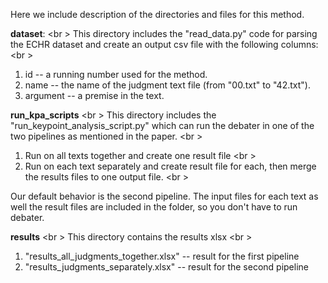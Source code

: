 Here we include description of the directories and files for this method.

**dataset**: <br \>
This directory includes the "read_data.py" code for parsing the ECHR dataset and create an output csv file with the following columns: <br \>
1) id -- a running number used for the method.
2) name -- the name of the judgment text file (from "00.txt" to "42.txt").
3) argument -- a premise in the text.

**run_kpa_scripts** <br \>
This directory includes the "run_keypoint_analysis_script.py" which can run the debater in one of the two pipelines as mentioned in the paper. <br \>
1) Run on all texts together and create one result file <br \>
2) Run on each text separately and create result file for each, then merge the results files to one output file. <br \>

Our default behavior is the second pipeline. The input files for each text as well the result files are included in the folder, so you don't have to run debater.

**results** <br \>
This directory contains the results xlsx <br \>
1) "results_all_judgments_together.xlsx" -- result for the first pipeline
2) "results_judgments_separately.xlsx" -- result for the second pipeline

